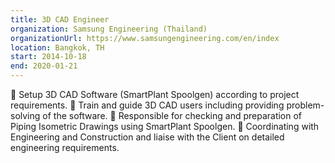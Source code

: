 ```yaml
---
title: 3D CAD Engineer
organization: Samsung Engineering (Thailand)
organizationUrl: https://www.samsungengineering.com/en/index
location: Bangkok, TH
start: 2014-10-18
end: 2020-01-21
---
```


🎯 Setup 3D CAD Software (SmartPlant Spoolgen) according to project requirements.
🎯 Train and guide 3D CAD users including providing problem-solving of the software.
🎯 Responsible for checking and preparation of Piping Isometric Drawings using SmartPlant Spoolgen.
🎯 Coordinating with Engineering and Construction and liaise with the Client on detailed engineering requirements.
